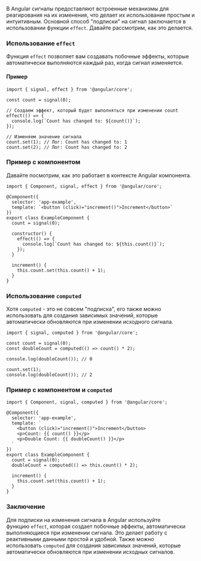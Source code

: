 
В Angular сигналы предоставляют встроенные механизмы для реагирования на их изменения, что делает их использование простым и интуитивным. Основной способ "подписки" на сигнал заключается в использовании функции `effect`. Давайте рассмотрим, как это делается.

### Использование `effect`

Функция `effect` позволяет вам создавать побочные эффекты, которые автоматически выполняются каждый раз, когда сигнал изменяется.

#### Пример

```TS
import { signal, effect } from '@angular/core';

const count = signal(0);

// Создаем эффект, который будет выполняться при изменении count
effect(() => {
  console.log(`Count has changed to: ${count()}`);
});

// Изменяем значение сигнала
count.set(1); // Лог: Count has changed to: 1
count.set(2); // Лог: Count has changed to: 2
```

### Пример с компонентом

Давайте посмотрим, как это работает в контексте Angular компонента.

```TS
import { Component, signal, effect } from '@angular/core';

@Component({
  selector: 'app-example',
  template: `<button (click)="increment()">Increment</button>`
})
export class ExampleComponent {
  count = signal(0);

  constructor() {
    effect(() => {
      console.log(`Count has changed to: ${this.count()}`);
    });
  }

  increment() {
    this.count.set(this.count() + 1);
  }
}
```

### Использование `computed`

Хотя `computed` - это не совсем "подписка", его также можно использовать для создания зависимых значений, которые автоматически обновляются при изменении исходного сигнала.

```TS
import { signal, computed } from '@angular/core';

const count = signal(0);
const doubleCount = computed(() => count() * 2);

console.log(doubleCount()); // 0

count.set(1);
console.log(doubleCount()); // 2
```

### Пример с компонентом и `computed`

```TS
import { Component, signal, computed } from '@angular/core';

@Component({
  selector: 'app-example',
  template: `
    <button (click)="increment()">Increment</button>
    <p>Count: {{ count() }}</p>
    <p>Double Count: {{ doubleCount() }}</p>
  `
})
export class ExampleComponent {
  count = signal(0);
  doubleCount = computed(() => this.count() * 2);

  increment() {
    this.count.set(this.count() + 1);
  }
}
```

### Заключение

Для подписки на изменения сигнала в Angular используйте функцию `effect`, которая создает побочные эффекты, автоматически выполняющиеся при изменении сигнала. Это делает работу с реактивными данными простой и удобной. Также можно использовать `computed` для создания зависимых значений, которые автоматически обновляются при изменении исходных сигналов.
